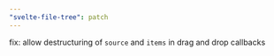 ```yaml
---
"svelte-file-tree": patch
---
```


fix: allow destructuring of `source` and `items` in drag and drop callbacks
